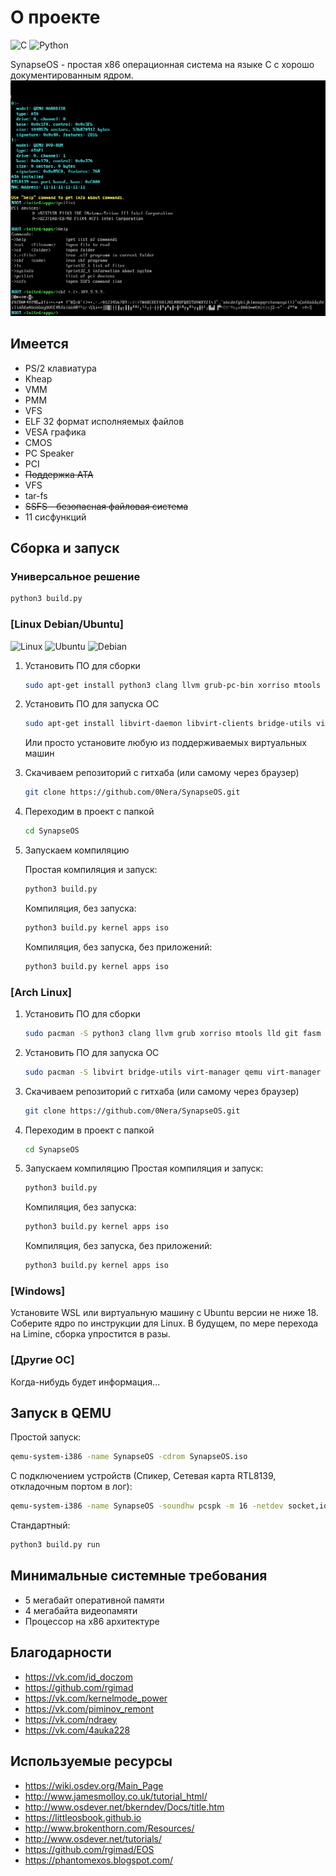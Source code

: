 # О проекте
<!-- -->

![C](https://img.shields.io/badge/c-%2300599C.svg?style=for-the-badge&logo=c&logoColor=white) ![Python](https://img.shields.io/badge/python-3670A0?style=for-the-badge&logo=python&logoColor=ffdd54)

SynapseOS - простая x86 операционная система на языке C с хорошо документированным ядром.
![SynapseOS](https://raw.githubusercontent.com/0Nera/SynapseOS/master/screenshots/test.png "SynapseOS")

## Имеется

- PS/2 клавиатура
- Kheap
- VMM
- PMM
- VFS
- ELF 32 формат исполняемых файлов
- VESA графика
- CMOS
- PC Speaker
- PCI
- ~~Поддержка ATA~~
- VFS
- tar-fs
- ~~SSFS - безопасная файловая система~~
- 11 сисфункций

## Сборка и запуск

### Универсальное решение

```bash
python3 build.py
```

### [Linux Debian/Ubuntu]

![Linux](https://img.shields.io/badge/Linux-FCC624?style=for-the-badge&logo=linux&logoColor=black) ![Ubuntu](https://img.shields.io/badge/Ubuntu-E95420?style=for-the-badge&logo=ubuntu&logoColor=white) ![Debian](https://img.shields.io/badge/Debian-D70A53?style=for-the-badge&logo=debian&logoColor=white)

1. Установить ПО для сборки

    ``` bash
    sudo apt-get install python3 clang llvm grub-pc-bin xorriso mtools lld git fasm
    ```

2. Установить ПО для запуска ОС

    ``` bash
    sudo apt-get install libvirt-daemon libvirt-clients bridge-utils virt-manager qemu-kvm qemu virt-manager
    ```

    Или просто установите любую из поддерживаемых виртуальных машин

3. Скачиваем репозиторий с гитхаба (или самому через браузер)

    ```bash
    git clone https://github.com/0Nera/SynapseOS.git
    ```

4. Переходим в проект с папкой

    ```bash
    cd SynapseOS
    ```

5. Запускаем компиляцию

    Простая компиляция и запуск:
    ```bash
    python3 build.py
    ```

    Компиляция, без запуска:
    ```bash
    python3 build.py kernel apps iso
    ```

    Компиляция, без запуска, без приложений:
    ```bash
    python3 build.py kernel apps iso
    ```

### [Arch Linux]

1. Установить ПО для сборки
    ```bash
    sudo pacman -S python3 clang llvm grub xorriso mtools lld git fasm
    ```

2. Установить ПО для запуска ОС
    ```bash
    sudo pacman -S libvirt bridge-utils virt-manager qemu virt-manager
    ```

3. Скачиваем репозиторий с гитхаба (или самому через браузер)
    ```bash
    git clone https://github.com/0Nera/SynapseOS.git
    ```
4. Переходим в проект с папкой
    ```bash
    cd SynapseOS
    ```
5. Запускаем компиляцию
    Простая компиляция и запуск:
    ```bash
    python3 build.py
    ```

    Компиляция, без запуска:
    ```bash
    python3 build.py kernel apps iso
    ```

    Компиляция, без запуска, без приложений:
    ```bash
    python3 build.py kernel apps iso
    ```

### [Windows]

Установите WSL или виртуальную машину с Ubuntu версии не ниже 18.
Соберите ядро по инструкции для Linux.
В будущем, по мере перехода на Limine, сборка упростится в разы.

### [Другие ОС]

Когда-нибудь будет информация...

## Запуск в QEMU

Простой запуск:

```bash
qemu-system-i386 -name SynapseOS -cdrom SynapseOS.iso
```

С подключением устройств (Спикер, Сетевая карта RTL8139, откладочным портом в лог):

```bash
qemu-system-i386 -name SynapseOS -soundhw pcspk -m 16 -netdev socket,id=n0,listen=:2030 -device rtl8139,netdev=n0,mac=11:11:11:11:11:11 -cdrom SynapseOS.iso -serial file:Qemu.log
```

Стандартный:

```bash
python3 build.py run
```

## Минимальные системные требования

- 5 мегабайт оперативной памяти
- 4 мегабайта видеопамяти
- Процессор на x86 архитектуре

## Благодарности

- <https://vk.com/id_doczom>
- <https://github.com/rgimad>
- <https://vk.com/kernelmode_power>
- <https://vk.com/piminov_remont>
- <https://vk.com/ndraey>
- <https://vk.com/4auka228>

## Используемые ресурсы

- <https://wiki.osdev.org/Main_Page>
- <http://www.jamesmolloy.co.uk/tutorial_html/>
- <http://www.osdever.net/bkerndev/Docs/title.htm>
- <https://littleosbook.github.io>
- <http://www.brokenthorn.com/Resources/>
- <http://www.osdever.net/tutorials/>
- <https://github.com/rgimad/EOS>
- <https://phantomexos.blogspot.com/>
